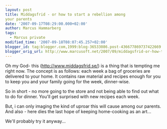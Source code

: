```yaml
---
layout: post
title: Middagsfrid - or how to start a rebellion among
your parents
date: '2007-09-17T08:29:00.000+02:00'
author: Marcus Hammarberg
tags:
  - Marcus private
modified_time: '2007-09-18T08:07:45.257+02:00'
blogger_id: tag:blogger.com,1999:blog-36533086.post-436677869737422669
blogger_orig_url: http://www.marcusoft.net/2007/09/middagsfrid-or-how-to-start-rebellion.html
---
```


Oh my God- this (<http://www.middagsfrid.se/>) is a thing that is
tempting me right now. The concept is as follows:
each week a bag of groceries are delivered to your home. It contains raw
material and recipes enough for you to keep you and your family going
for the week, dinner-wise.

So in short - no more going to the store and not being able to find out
what to do for dinner. You'll get surprised with new recipes each
week.

But, i can only imaging the kind of uproar this will cause among our
parents. And also - here dies the last hope of keeping home-cooking as
an art...

We'll probably try it anyway...
